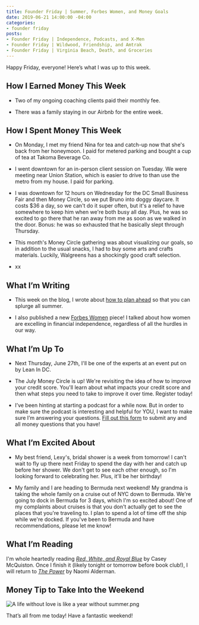 ```yaml
---
title: Founder Friday | Summer, Forbes Women, and Money Goals
date: 2019-06-21 14:00:00 -04:00
categories:
- founder friday
posts:
- Founder Friday | Independence, Podcasts, and X-Men
- Founder Friday | Wildwood, Friendship, and Amtrak
- Founder Friday | Virginia Beach, Death, and Groceries
---
```


Happy Friday, everyone! Here’s what I was up to this week.

## How I Earned Money This Week

* Two of my ongoing coaching clients paid their monthly fee.

* There was a family staying in our Airbnb for the entire week.

## **How I Spent Money This Week**

* On Monday, I met my friend Nina for tea and catch-up now that she's back from her honeymoon. I paid for metered parking and bought a cup of tea at Takoma Beverage Co. 

* I went downtown for an in-person client session on Tuesday. We were meeting near Union Station, which is easier to drive to than use the metro from my house. I paid for parking.

* I was downtown for 12 hours on Wednesday for the DC Small Business Fair and then Money Circle, so we put Bruno into doggy daycare. It costs $36 a day, so we can't do it super often, but it's a relief to have somewhere to keep him when we're both busy all day. Plus, he was so excited to go there that he ran away from me as soon as we walked in the door. Bonus: he was so exhausted that he basically slept through Thursday.

* This month's Money Circle gathering was about visualizing our goals, so in addition to the usual snacks, I had to buy some arts and crafts materials. Luckily, Walgreens has a shockingly good craft selection.

* xx

## **What I’m Writing**

* This week on the blog, I wrote about [how to plan ahead](https://www.maggiegermano.com/blog/how-to-plan-ahead-so-you-can-splurge-all-summer/) so that you can splurge all summer.

* I also published a new [Forbes Women](https://www.forbes.com/sites/maggiegermano/2019/06/17/despite-having-less-support-women-outpace-men-in-financial-independence/#6a2061369462) piece! I talked about how women are excelling in financial independence, regardless of all the hurdles in our way.

## **What I’m Up To**

* Next Thursday, June 27th, I'll be one of the experts at an event put on by Lean In DC. 

* The July Money Circle is up! We're revisiting the idea of how to improve your credit score. You'll learn about what impacts your credit score and then what steps you need to take to improve it over time. Register today!

* I’ve been hinting at starting a podcast for a while now. But in order to make sure the podcast is interesting and helpful for YOU, I want to make sure I’m answering your questions. [Fill out this form](https://docs.google.com/forms/d/e/1FAIpQLSf75z5itnYO-XOLStoqY5FXwuf8YI37ye5OD21Wv7tBGAqIVQ/viewform?usp=sf_link) to submit any and all money questions that you have!

## **What I’m Excited About**

* My best friend, Lexy's, bridal shower is a week from tomorrow! I can't wait to fly up there next Friday to spend the day with her and catch up before her shower. We don't get to see each other enough, so I'm looking forward to celebrating her. Plus, it'll be her birthday!

* My family and I are heading to Bermuda next weekend! My grandma is taking the whole family on a cruise out of NYC down to Bermuda. We're going to dock in Bermuda for 3 days, which I'm so excited about! One of my complaints about cruises is that you don't actually get to see the places that you're traveling to. I plan to spend a lot of time off the ship while we're docked. If you've been to Bermuda and have recommendations, please let me know!

## **What I’m Reading**

I'm whole heartedly reading *[Red, White, and Royal Blue](https://www.goodreads.com/book/show/41150487-red-white-royal-blue)* by Casey McQuiston. Once I finish it (likely tonight or tomorrow before book club!), I will return to *[The Power](https://www.goodreads.com/book/show/29751398-the-power)* by Naomi Alderman. 

## **Money Tip to Take Into the Weekend**

![A life without love is like a year without summer.png](/uploads/A%20life%20without%20love%20is%20like%20a%20year%20without%20summer.png)

That’s all from me today! Have a fantastic weekend!